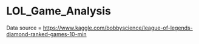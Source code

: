 # LOL_Game_Analysis

Data source = https://www.kaggle.com/bobbyscience/league-of-legends-diamond-ranked-games-10-min
